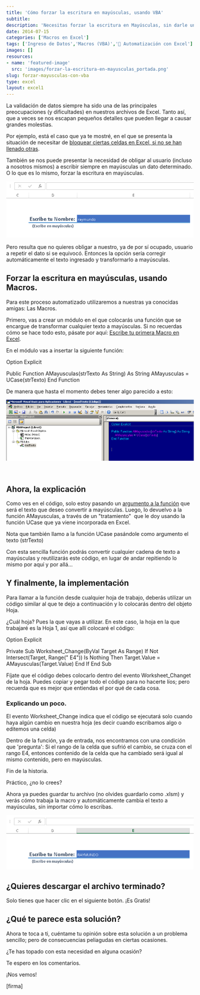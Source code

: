 ```yaml
---
title: 'Cómo forzar la escritura en mayúsculas, usando VBA'
subtitle: 
description: 'Necesitas forzar la escritura en Mayúsculas, sin darle un trabajo extra a tus usuarios. Pero ¿cómo se hace? Aquí la respuesta.'
date: 2014-07-15
categories: ['Macros en Excel']
tags: ['Ingreso de Datos','Macros (VBA)','🤖 Automatización con Excel']
images: []
resources: 
- name: 'featured-image'
  src: 'images/forzar-la-escritura-en-mayusculas_portada.png'
slug: forzar-mayusculas-con-vba
type: excel
layout: excel1
---
```


La validación de datos siempre ha sido una de las principales preocupaciones (y dificultades) en nuestros archivos de Excel. Tanto así, que a veces se nos escapan pequeños detalles que pueden llegar a causar grandes molestias.

Por ejemplo, está el caso que ya te mostré, en el que se presenta la situación de necesitar de [bloquear ciertas celdas en Excel, si no se han llenado otras](http://raymundoycaza.com/como-bloquear-ciertas-celdas-en-excel-si-no-se-han-llenado-otras/ "Cómo bloquear ciertas celdas en Excel, si no se han llenado otras.").

También se nos puede presentar la necesidad de obligar al usuario (incluso a nosotros mismos) a escribir siempre en mayúsculas un dato determinado. O lo que es lo mismo, forzar la escritura en mayúsculas.

![Forzar la escritura en mayúsculas usando VBA](images/forzar-la-escritura-en-mayusculas-usando-vba.png)

Pero resulta que no quieres obligar a nuestro, ya de por sí ocupado, usuario a repetir el dato si se equivocó. Entonces la opción sería corregir automáticamente el texto ingresado y transformarlo a mayúsculas.

## Forzar la escritura en mayúsculas, usando Macros.

Para este proceso automatizado utilizaremos a nuestras ya conocidas amigas: Las Macros.

Primero, vas a crear un módulo en el que colocarás una función que se encargue de transformar cualquier texto a mayúsculas. Si no recuerdas cómo se hace todo esto, pásate por aquí: [Escribe tu primera Macro en Excel](http://raymundoycaza.com/escribe-tu-primera-macro-en-excel/ "Escribe tu primera Macro en Excel.").

En el módulo vas a insertar la siguiente función:

Option Explicit

Public Function AMayusculas(strTexto As String) As String
    AMayusculas \= UCase(strTexto)
End Function

De manera que hasta el momento debes tener algo parecido a esto:

![Forzar la escritura en mayúsculas usando VBA](images/forzar-la-escritura-en-mayusculas-usando-vba_001.png)

 

## Ahora, la explicación

Como ves en el código, solo estoy pasando un [argumento a la función](http://raymundoycaza.com/que-son-los-argumentos-en-excel/ "¿ Qué son los argumentos en Excel ?") que será el texto que deseo convertir a mayúsculas. Luego, lo devuelvo a la función AMayusculas, a través de un "tratamiento"  que le doy usando la función UCase que ya viene incorporada en Excel.

Nota que también llamo a la función UCase pasándole como argumento el texto (strTexto)

Con esta sencilla función podrás convertir cualquier cadena de texto a mayúsculas y reutilizarás este código, en lugar de andar repitiendo lo mismo por aquí y por allá...

## Y finalmente, la implementación

Para llamar a la función desde cualquier hoja de trabajo, deberás utilizar un código similar al que te dejo a continuación y lo colocarás dentro del objeto Hoja.

¿Cuál hoja? Pues la que vayas a utilizar. En este caso, la hoja en la que trabajaré es la Hoja 1, así que allí colocaré el código:

Option Explicit

Private Sub Worksheet\_Change(ByVal Target As Range)
    If Not Intersect(Target, Range(" E4")) Is Nothing Then
        Target.Value \= AMayusculas(Target.Value)
    End If
End Sub

Fíjate que el código debes colocarlo dentro del evento Worksheet\_Changet de la hoja. Puedes copiar y pegar todo el código para no hacerte líos; pero recuerda que es mejor que entiendas el por qué de cada cosa.

### Explicando un poco.

El evento Worksheet\_Change indica que el código se ejecutará solo cuando haya algún cambio en nuestra hoja (es decir cuando escribamos algo o editemos una celda)

Dentro de la función, ya de entrada, nos encontramos con una condición que 'pregunta': Si el rango de la celda que sufrió el cambio, se cruza con el rango E4, entonces contenido de la celda que ha cambiado será igual al mismo contenido, pero en mayúsculas.

Fin de la historia.

Práctico, ¿no lo crees?

Ahora ya puedes guardar tu archivo (no olvides guardarlo como .xlsm) y verás cómo trabaja la macro y automáticamente cambia el texto a mayúsculas, sin importar cómo lo escribas.

![Forzar la escritura en mayúsculas usando VBA](images/forzar-la-escritura-en-mayusculas-usando-vba_002.png)

## ¿Quieres descargar el archivo terminado?

Solo tienes que hacer clic en el siguiente botón. ¡Es Gratis!

<script async id="button_23b1dfba-d3b5-4fba-821d-16255906b70f" src="http://www.paywithatweet.com/embeds/23b1dfba-d3b5-4fba-821d-16255906b70f" charset="utf-8"></script>

## ¿Qué te parece esta solución?

Ahora te toca a ti, cuéntame tu opinión sobre esta solución a un problema sencillo; pero de consecuencias peliagudas en ciertas ocasiones.

¿Te has topado con esta necesidad en alguna ocasión?

Te espero en los comentarios.

¡Nos vemos!

\[firma\]
